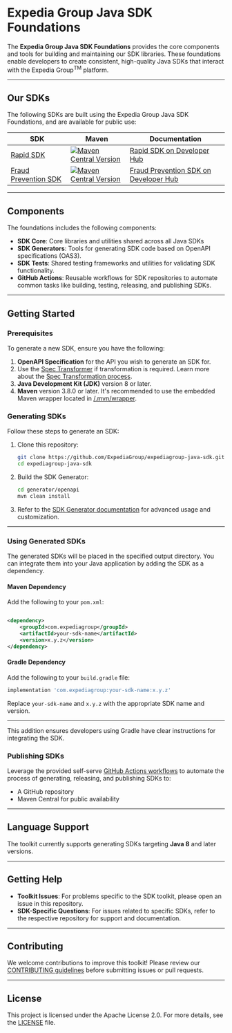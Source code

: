 # Expedia Group Java SDK Foundations

The **Expedia Group Java SDK Foundations** provides the core components and tools for building and maintaining our SDK libraries.
These foundations enable developers to create consistent, high-quality Java SDKs that interact with the Expedia Group<sup>TM</sup> platform.

---

## Our SDKs

The following SDKs are built using the Expedia Group Java SDK Foundations, and are available for public use:

| SDK                                                                               | Maven                                                                                                                                                                                                                                                                                                            | Documentation                                                                                                               |
|-----------------------------------------------------------------------------------|------------------------------------------------------------------------------------------------------------------------------------------------------------------------------------------------------------------------------------------------------------------------------------------------------------------|-----------------------------------------------------------------------------------------------------------------------------|
| [Rapid SDK](https://github.com/ExpediaGroup/rapid-java-sdk)                       | [![Maven Central Version](https://img.shields.io/maven-central/v/com.expediagroup/rapid-sdk?style=for-the-badge&logo=expedia&logoColor=%23fddb32&label=Rapid%20SDK&labelColor=%23181e3b&color=%23fddb32)](https://central.sonatype.com/artifact/com.expediagroup/rapid-sdk)                                      | [Rapid SDK on Developer Hub](https://developers.expediagroup.com/docs/products/rapid/sdk/java)                              |
| [Fraud Prevention SDK](https://github.com/ExpediaGroup/fraud-prevention-java-sdk) | [![Maven Central Version](https://img.shields.io/maven-central/v/com.expediagroup/fraudpreventionv2-sdk?style=for-the-badge&logo=expedia&logoColor=%23fddb32&label=Fraud%20Prevention%20SDK&labelColor=%23181e3b&color=%23fddb32)](https://central.sonatype.com/artifact/com.expediagroup/fraudpreventionv2-sdk) | [Fraud Prevention SDK on Developer Hub](https://developers.expediagroup.com/docs/products/fraud-prevention/sdk/quick-start) |

---

## Components

The foundations includes the following components:

- **SDK Core**: Core libraries and utilities shared across all Java SDKs
- **SDK Generators**: Tools for generating SDK code based on OpenAPI specifications (OAS3).
- **SDK Tests**: Shared testing frameworks and utilities for validating SDK functionality.
- **GitHub Actions**: Reusable workflows for SDK repositories to automate common tasks like building, testing, releasing, and publishing SDKs.

---

## Getting Started

### Prerequisites

To generate a new SDK, ensure you have the following:

1. **OpenAPI Specification** for the API you wish to generate an SDK for.
2. Use the [Spec Transformer](https://github.com/ExpediaGroup/spec-transformer) if transformation is required. Learn more about
   the [Spec Transformation process](https://github.com/ExpediaGroup/spec-transformer).
3. **Java Development Kit (JDK)** version 8 or later.
4. **Maven** version 3.8.0 or later. It's recommended to use the embedded Maven wrapper located in [/.mvn/wrapper](.mvn/wrapper).

### Generating SDKs

Follow these steps to generate an SDK:

1. Clone this repository:
   ```bash
   git clone https://github.com/ExpediaGroup/expediagroup-java-sdk.git
   cd expediagroup-java-sdk
   ```

2. Build the SDK Generator:
   ```bash
   cd generator/openapi
   mvn clean install
   ```

3. Refer to the [SDK Generator documentation](generator/README.md) for advanced usage and customization.

---

### Using Generated SDKs

The generated SDKs will be placed in the specified output directory. You can integrate them into your Java application by adding the SDK as a dependency.

#### Maven Dependency

Add the following to your `pom.xml`:

```xml

<dependency>
    <groupId>com.expediagroup</groupId>
    <artifactId>your-sdk-name</artifactId>
    <version>x.y.z</version>
</dependency>
```

#### Gradle Dependency

Add the following to your `build.gradle` file:

```groovy
implementation 'com.expediagroup:your-sdk-name:x.y.z'
```

Replace `your-sdk-name` and `x.y.z` with the appropriate SDK name and version.

--- 

This addition ensures developers using Gradle have clear instructions for integrating the SDK.

### Publishing SDKs

Leverage the provided self-serve [GitHub Actions workflows](.github/workflows) to automate the process of generating, releasing, and publishing SDKs to:

- A GitHub repository
- Maven Central for public availability

---

## Language Support

The toolkit currently supports generating SDKs targeting **Java 8** and later versions.

---

## Getting Help

- **Toolkit Issues**: For problems specific to the SDK toolkit, please open an issue in this repository.
- **SDK-Specific Questions**: For issues related to specific SDKs, refer to the respective repository for support and documentation.

---

## Contributing

We welcome contributions to improve this toolkit!
Please review our [CONTRIBUTING guidelines](CONTRIBUTING.md) before submitting issues or pull requests.

---

## License

This project is licensed under the Apache License 2.0. For more details, see the [LICENSE](LICENSE) file.
